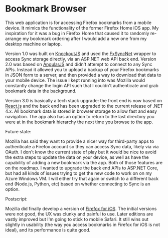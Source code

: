 Bookmark Browser
===============
This web application is for accessing Firefox bookmarks from a mobile device. It mimics the functionality of the former Firefox Home iOS app. My inspiration for it was a bug in Firefox Home that caused it to randomly re-arrange my bookmark ordering after I would add a new one from my desktop machine or laptop.

Version 1.0 was built on [KnockoutJS](http://knockoutjs.com/) and used the [FxSyncNet](https://github.com/pieterderycke/FxSyncNet) wrapper to access Sync storage directly, via an ASP.NET web API back end. Version 2.0 was based on [AngularJS](https://angularjs.org) and didn't attempt to connect to any Sync APIs. Instead it allowed you to upload a backup of your Firefox bookmarks in JSON form to a server, and then provided a way to download that data to your mobile device. The issue I kept running into was Mozilla would constantly change the login API such that I couldn't authenticate and grab bookmark data in the background.

Version 3.0 is basically a tech stack upgrade: the front end is now based on [React.js](https://reactjs.org) and the back end has been upgraded to the current release of .NET 4.x. All bookmark data is stored in browser storage to allow fast and easy navigation. The app also has an option to return to the last directory you were at in the bookmark hierarchy the next time you browse to the app.

Future state:

Mozilla has said they want to provide a nicer way for third-party apps to authenticate a Firefox account so they can access Sync data, likely via via OAuth. I don't know the current state of play but it would be nice to avoid the extra steps to update the data on your device, as well as have the capability of adding a new bookmark via the app. Both of those features are on the roadmap. I wanted to upgrade the back end APIs to ASP.NET Core, but had all kinds of issues trying to get the new code to work on on my Azure Windows VM. I will either try that again or switch to a different back end (Node.js, Python, etc) based on whether connecting to Sync is an option.

Postscript:

Mozilla did finally develop a version of [Firefox for iOS](https://www.mozilla.org/en-US/firefox/mobile). The initial versions were not good, the UX was clunky and painful to use. Later editions are vastly improved but I'm going to stick to mobile Safari. It still wins out slightly in usability (the way you access bookmarks in Firefox for iOS is not ideal), and its performance is quite good.
